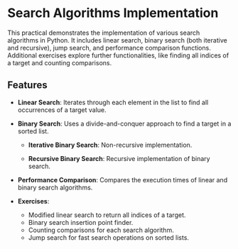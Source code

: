 # Search Algorithms Implementation

This practical demonstrates the implementation of various search algorithms in Python. It includes linear search, binary search (both iterative and recursive), jump search, and performance comparison functions. Additional exercises explore further functionalities, like finding all indices of a target and counting comparisons.

## Features

- **Linear Search**: Iterates through each element in the list to find all occurrences of a target value.

- **Binary Search**: Uses a divide-and-conquer approach to find a target in a sorted list.

  - **Iterative Binary Search**: Non-recursive implementation.

  - **Recursive Binary Search**: Recursive implementation of binary search.

- **Performance Comparison**: Compares the execution times of linear and binary search algorithms.


- **Exercises**:
  - Modified linear search to return all indices of a target.
  - Binary search insertion point finder.
  - Counting comparisons for each search algorithm.
  - Jump search for fast search operations on sorted lists.
